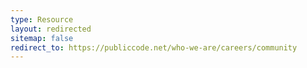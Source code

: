 ```yaml
---
type: Resource
layout: redirected
sitemap: false
redirect_to: https://publiccode.net/who-we-are/careers/community
---
```

